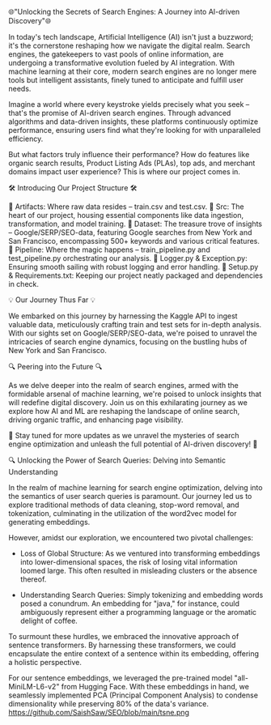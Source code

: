 🌐"Unlocking the Secrets of Search Engines: A Journey into AI-driven Discovery"🌐


In today's tech landscape, Artificial Intelligence (AI) isn't just a buzzword; it's the cornerstone reshaping how we navigate the digital realm. Search engines, the gatekeepers to vast pools of online information, are undergoing a transformative evolution fueled by AI integration. With machine learning at their core, modern search engines are no longer mere tools but intelligent assistants, finely tuned to anticipate and fulfill user needs.

Imagine a world where every keystroke yields precisely what you seek – that's the promise of AI-driven search engines. Through advanced algorithms and data-driven insights, these platforms continuously optimize performance, ensuring users find what they're looking for with unparalleled efficiency.

But what factors truly influence their performance? How do features like organic search results, Product Listing Ads (PLAs), top ads, and merchant domains impact user experience? This is where our project comes in.

🛠️ Introducing Our Project Structure 🛠️

📂 Artifacts: Where raw data resides – train.csv and test.csv.
📂 Src: The heart of our project, housing essential components like data ingestion, transformation, and model training.
📂 Dataset: The treasure trove of insights – Google/SERP/SEO-data, featuring Google searches from New York and San Francisco, encompassing 500+ keywords and various critical features.
📂 Pipeline: Where the magic happens – train_pipeline.py and test_pipeline.py orchestrating our analysis.
📂 Logger.py & Exception.py: Ensuring smooth sailing with robust logging and error handling.
📂 Setup.py & Requirements.txt: Keeping our project neatly packaged and dependencies in check.

💡 Our Journey Thus Far 💡

We embarked on this journey by harnessing the Kaggle API to ingest valuable data, meticulously crafting train and test sets for in-depth analysis. With our sights set on Google/SERP/SEO-data, we're poised to unravel the intricacies of search engine dynamics, focusing on the bustling hubs of New York and San Francisco.

🔍 Peering into the Future 🔍

As we delve deeper into the realm of search engines, armed with the formidable arsenal of machine learning, we're poised to unlock insights that will redefine digital discovery. Join us on this exhilarating journey as we explore how AI and ML are reshaping the landscape of online search, driving organic traffic, and enhancing page visibility.

🌟 Stay tuned for more updates as we unravel the mysteries of search engine optimization and unleash the full potential of AI-driven discovery! 🌟



🔍 Unlocking the Power of Search Queries: Delving into Semantic Understanding

In the realm of machine learning for search engine optimization, delving into the semantics of user search queries is paramount. Our journey led us to explore traditional methods of data cleaning, stop-word removal, and tokenization, culminating in the utilization of the word2vec model for generating embeddings.

However, amidst our exploration, we encountered two pivotal challenges:

* Loss of Global Structure: As we ventured into transforming embeddings into lower-dimensional spaces, the risk of losing vital information loomed large. This often resulted in misleading clusters or the absence thereof.

* Understanding Search Queries: Simply tokenizing and embedding words posed a conundrum. An embedding for "java," for instance, could ambiguously represent either a programming language or the aromatic delight of coffee.

To surmount these hurdles, we embraced the innovative approach of sentence transformers. By harnessing these transformers, we could encapsulate the entire context of a sentence within its embedding, offering a holistic perspective.

For our sentence embeddings, we leveraged the pre-trained model "all-MiniLM-L6-v2" from Hugging Face. With these embeddings in hand, we seamlessly implemented PCA (Principal Component Analysis) to condense dimensionality while preserving 80% of the data's variance.
https://github.com/SaishSaw/SEO/blob/main/tsne.png
